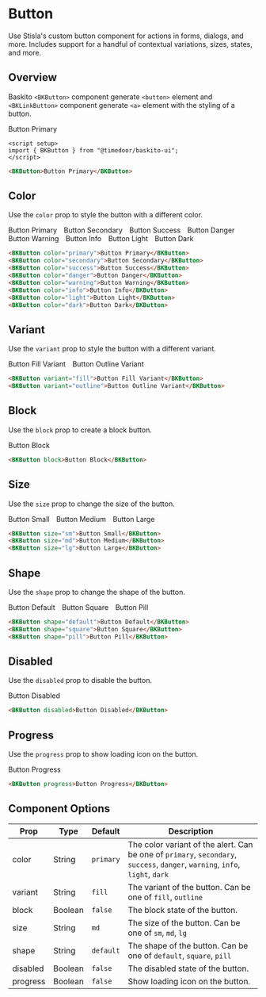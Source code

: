 # Button

Use Stisla's custom button component for actions in forms, dialogs, and more. Includes support for a handful of contextual variations, sizes, states, and more.

## Overview

Baskito `<BKButton>` component generate `<button>` element and `<BKLinkButton>` component generate `<a>` element with the styling of a button.

<BKButton>Button Primary</BKButton>

```vue
<script setup>
import { BKButton } from "@timedoor/baskito-ui";
</script>
```

```html
<BKButton>Button Primary</BKButton>
```

## Color

Use the `color` prop to style the button with a different color.

<BKButton style="margin-right: 10px; margin-bottom: 10px" color="primary">Button Primary</BKButton>
<BKButton style="margin-right: 10px; margin-bottom: 10px" color="secondary">Button Secondary</BKButton>
<BKButton style="margin-right: 10px; margin-bottom: 10px" color="success">Button Success</BKButton>
<BKButton style="margin-right: 10px; margin-bottom: 10px" color="danger">Button Danger</BKButton>
<BKButton style="margin-right: 10px; margin-bottom: 10px" color="warning">Button Warning</BKButton>
<BKButton style="margin-right: 10px; margin-bottom: 10px" color="info">Button Info</BKButton>
<BKButton style="margin-right: 10px; margin-bottom: 10px" color="light">Button Light</BKButton>
<BKButton style="margin-right: 10px; margin-bottom: 10px" color="dark">Button Dark</BKButton>

```html
<BKButton color="primary">Button Primary</BKButton>
<BKButton color="secondary">Button Secondary</BKButton>
<BKButton color="success">Button Success</BKButton>
<BKButton color="danger">Button Danger</BKButton>
<BKButton color="warning">Button Warning</BKButton>
<BKButton color="info">Button Info</BKButton>
<BKButton color="light">Button Light</BKButton>
<BKButton color="dark">Button Dark</BKButton>
```

## Variant

Use the `variant` prop to style the button with a different variant.

<BKButton style="margin-right: 10px; margin-bottom: 10px" variant="fill">Button Fill Variant</BKButton>
<BKButton style="margin-right: 10px; margin-bottom: 10px" variant="outline">Button Outline Variant</BKButton>

```html
<BKButton variant="fill">Button Fill Variant</BKButton>
<BKButton variant="outline">Button Outline Variant</BKButton>
```

## Block

Use the `block` prop to create a block button.

<BKButton block>Button Block</BKButton>

```html
<BKButton block>Button Block</BKButton>
```

## Size

Use the `size` prop to change the size of the button.

<BKButton style="margin-right: 10px; margin-bottom: 10px" size="sm">Button Small</BKButton>
<BKButton style="margin-right: 10px; margin-bottom: 10px" size="md">Button Medium</BKButton>
<BKButton style="margin-right: 10px; margin-bottom: 10px" size="lg">Button Large</BKButton>

```html
<BKButton size="sm">Button Small</BKButton>
<BKButton size="md">Button Medium</BKButton>
<BKButton size="lg">Button Large</BKButton>
```

## Shape

Use the `shape` prop to change the shape of the button.

<BKButton style="margin-right: 10px; margin-bottom: 10px" shape="default">Button Default</BKButton>
<BKButton style="margin-right: 10px; margin-bottom: 10px" shape="square">Button Square</BKButton>
<BKButton style="margin-right: 10px; margin-bottom: 10px" shape="pill">Button Pill</BKButton>

```html
<BKButton shape="default">Button Default</BKButton>
<BKButton shape="square">Button Square</BKButton>
<BKButton shape="pill">Button Pill</BKButton>
```

## Disabled

Use the `disabled` prop to disable the button.

<BKButton disabled>Button Disabled</BKButton>

```html
<BKButton disabled>Button Disabled</BKButton>
```

## Progress

Use the `progress` prop to show loading icon on the button.

<BKButton progress>Button Progress</BKButton>

```html
<BKButton progress>Button Progress</BKButton>
```

## Component Options

| Prop     | Type    | Default   | Description                                                                                                                   |
| -------- | ------- | --------- | ----------------------------------------------------------------------------------------------------------------------------- |
| color    | String  | `primary` | The color variant of the alert. Can be one of `primary`, `secondary`, `success`, `danger`, `warning`, `info`, `light`, `dark` |
| variant  | String  | `fill`    | The variant of the button. Can be one of `fill`, `outline`                                                                    |
| block    | Boolean | `false`   | The block state of the button.                                                                                                |
| size     | String  | `md`      | The size of the button. Can be one of `sm`, `md`, `lg`                                                                        |
| shape    | String  | `default` | The shape of the button. Can be one of `default`, `square`, `pill`                                                            |
| disabled | Boolean | `false`   | The disabled state of the button.                                                                                             |
| progress | Boolean | `false`   | Show loading icon on the button.                                                                                              |
